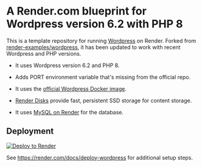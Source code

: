 # A Render.com blueprint for Wordpress version 6.2 with PHP 8

This is a template repository for running [Wordpress](https://wordpress.org) on Render. Forked from [render-examples/wordpress](https://github.com/render-examples/wordpress), it has been updated to work with recent Wordpress and PHP versions.

* It uses Wordpress version 6.2 and PHP 8.

* Adds PORT environment variable that's missing from the official repo.

* It uses the [official Wordpress Docker image](https://hub.docker.com/_/wordpress/).

* [Render Disks](https://render.com/docs/disks) provide fast, persistent SSD storage for content storage.

* It uses [MySQL on Render](https://render.com/docs/deploy-mysql) for the database.

## Deployment

[![Deploy to Render](https://render.com/images/deploy-to-render-button.svg)](https://render.com/deploy?repo=https://github.com/wethrift/render-wordpress)

See https://render.com/docs/deploy-wordpress for additional setup steps.
